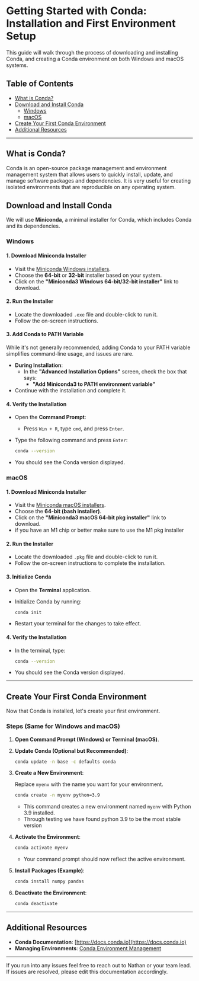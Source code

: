 # Getting Started with Conda: Installation and First Environment Setup

This guide will walk through the process of downloading and installing Conda, and creating a Conda environment on both Windows and macOS systems.

## Table of Contents

- [What is Conda?](#what-is-conda?)
- [Download and Install Conda](#download-and-install-conda)
  - [Windows](#windows)
  - [macOS](#macos)
- [Create Your First Conda Environment](#create-your-first-conda-environment)
- [Additional Resources](#additional-resources)

---
## What is Conda?

Conda is an open-source package management and environment management system that allows users to quickly install, update, and manage software packages and dependencies. It is very useful for creating isolated environments that are reproducible on any operating system.

## Download and Install Conda

We will use **Miniconda**, a minimal installer for Conda, which includes Conda and its dependencies.

### Windows

#### 1. Download Miniconda Installer

- Visit the [Miniconda Windows installers](https://docs.conda.io/en/latest/miniconda.html#windows-installers).
- Choose the **64-bit** or **32-bit** installer based on your system.
- Click on the **"Miniconda3 Windows 64-bit/32-bit installer"** link to download.

#### 2. Run the Installer

- Locate the downloaded `.exe` file and double-click to run it.
- Follow the on-screen instructions.

#### 3. Add Conda to PATH Variable

While it's not generally recommended, adding Conda to your PATH variable simplifies command-line usage, and issues are rare.

- **During Installation**:
  - In the **"Advanced Installation Options"** screen, check the box that says:
    - **"Add Miniconda3 to PATH environment variable"**
- Continue with the installation and complete it.

#### 4. Verify the Installation

- Open the **Command Prompt**:
  - Press `Win + R`, type `cmd`, and press `Enter`.
- Type the following command and press `Enter`:

  ```bash
  conda --version
  ```

- You should see the Conda version displayed.

### macOS

#### 1. Download Miniconda Installer

- Visit the [Miniconda macOS installers](https://docs.conda.io/en/latest/miniconda.html#macosx-installers).
- Choose the **64-bit (bash installer)**.
- Click on the **"Miniconda3 macOS 64-bit pkg installer"** link to download.
- if you have an M1 chip or better make sure to use the M1 pkg installer

#### 2. Run the Installer

- Locate the downloaded `.pkg` file and double-click to run it.
- Follow the on-screen instructions to complete the installation.

#### 3. Initialize Conda

- Open the **Terminal** application.
- Initialize Conda by running:

  ```bash
  conda init
  ```

- Restart your terminal for the changes to take effect.

#### 4. Verify the Installation

- In the terminal, type:

  ```bash
  conda --version
  ```

- You should see the Conda version displayed.

---

## Create Your First Conda Environment

Now that Conda is installed, let's create your first environment.

### Steps (Same for Windows and macOS)

1. **Open Command Prompt (Windows) or Terminal (macOS)**.

2. **Update Conda (Optional but Recommended)**:

   ```bash
   conda update -n base -c defaults conda
   ```

3. **Create a New Environment**:

   Replace `myenv` with the name you want for your environment.

   ```bash
   conda create -n myenv python=3.9
   ```

   - This command creates a new environment named `myenv` with Python 3.9 installed.
   - Through testing we have found python 3.9 to be the most stable version

4. **Activate the Environment**:

   ```bash
   conda activate myenv
   ```

   - Your command prompt should now reflect the active environment.

5. **Install Packages (Example)**:

   ```bash
   conda install numpy pandas
   ```

6. **Deactivate the Environment**:

   ```bash
   conda deactivate
   ```

---

## Additional Resources

- **Conda Documentation**: [https://docs.conda.io](https://docs.conda.io)
- **Managing Environments**: [Conda Environment Management](https://docs.conda.io/projects/conda/en/latest/user-guide/tasks/manage-environments.html)

---

If you run into any issues feel free to reach out to Nathan or your team lead. If issues are resolved, please edit this documentation accordingly.
